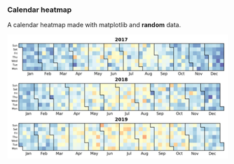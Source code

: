 ### Calendar heatmap

A calendar heatmap made with matplotlib and **random** data.

![](calendar-heatmap.png)

